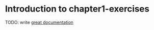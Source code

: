 # Introduction to chapter1-exercises

TODO: write [great documentation](http://jacobian.org/writing/what-to-write/)
